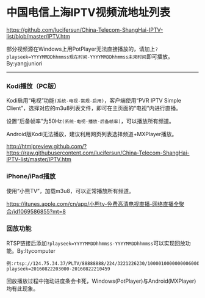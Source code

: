 中国电信上海IPTV视频流地址列表
=======


https://github.com/lucifersun/China-Telecom-ShangHai-IPTV-list/blob/master/IPTV.htm

部分视频源在Windows上用PotPlayer无法直接播放的，请加上`?playseek=YYYYMMDDhhmmss现在时间-YYYYMMDDhhmmss未来时间`即可播放。By:yangjuniori


------
### Kodi播放（PC版）

Kodi启用“电视”功能`(系统-电视-常规-启用)`，客户端使用“PVR IPTV Simple Client”，选择对应的m3u8列表文件，即可在主页面的“电视”内进行直播。

设置“后备帧率”为50Hz`(系统-电视-播放-后备帧率)`，可以播放所有频道。

Android版Kodi无法播放，建议利用网页列表选择频道+MXPlayer播放。

http://htmlpreview.github.com/?https://raw.githubusercontent.com/lucifersun/China-Telecom-ShangHai-IPTV-list/master/IPTV.htm

### iPhone/iPad播放

使用“小熊TV”，加载m3u8，可以正常播放所有频道。

https://itunes.apple.com/cn/app/小熊tv-免费高清电视直播-网络直播全聚合/id1069586855?mt=8

### 回放功能

RTSP链接后添加`?playseek=YYYYMMDDhhmmss-YYYYMMDDhhmmss`可以实现回放功能。By:ltycomputer
```
例:rtsp://124.75.34.37/PLTV/88888888/224/3221226230/10000100000000060000000000646848_0.smil?playseek=20160822203000-20160822210459
```
回放播放过程中拖动进度条会卡死，Windows(PotPlayer)与Android(MXPlayer)均有此现象。
